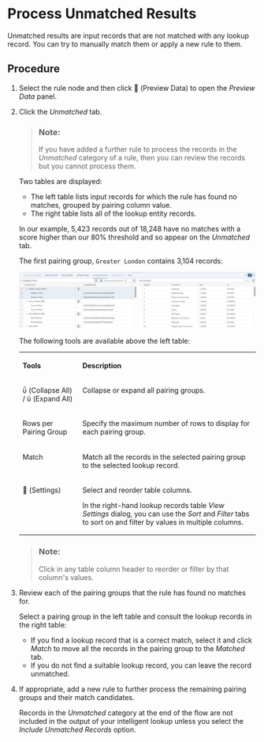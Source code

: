 <!-- loio35fbb44d62e7498bb54461d3a4d460d5 -->

<link rel="stylesheet" type="text/css" href="css/sap-icons.css"/>

# Process Unmatched Results

Unmatched results are input records that are not matched with any lookup record. You can try to manually match them or apply a new rule to them.



<a name="loio35fbb44d62e7498bb54461d3a4d460d5__steps_hmz_25d_cqb"/>

## Procedure

1.  Select the rule node and then click <span class="FPA-icons"></span> \(Preview Data\) to open the *Preview Data* panel.

2.  Click the *Unmatched* tab.

    > ### Note:  
    > If you have added a further rule to process the records in the *Unmatched* category of a rule, then you can review the records but you cannot process them.

    Two tables are displayed:

    -   The left table lists input records for which the rule has found no matches, grouped by pairing column value.
    -   The right table lists all of the lookup entity records.

    In our example, 5,423 records out of 18,248 have no matches with a score higher than our 80% threshold and so appear on the *Unmatched* tab.

    The first pairing group, `Greater London` contains 3,104 records:

    ![](images/IL_Results_-_Unmatched_e47ed9b.png)

    The following tools are available above the left table:


    <table>
    <tr>
    <th valign="top">

    Tools


    
    </th>
    <th valign="top">

    Description


    
    </th>
    </tr>
    <tr>
    <td valign="top">

    <span class="SAP-icons"></span> \(Collapse All\) / <span class="SAP-icons"></span> \(Expand All\)


    
    </td>
    <td valign="top">

    Collapse or expand all pairing groups.


    
    </td>
    </tr>
    <tr>
    <td valign="top">

    Rows per Pairing Group


    
    </td>
    <td valign="top">

    Specify the maximum number of rows to display for each pairing group.


    
    </td>
    </tr>
    <tr>
    <td valign="top">

    Match


    
    </td>
    <td valign="top">

    Match all the records in the selected pairing group to the selected lookup record.


    
    </td>
    </tr>
    <tr>
    <td valign="top">

    <span class="FPA-icons"></span> \(Settings\)


    
    </td>
    <td valign="top">

    Select and reorder table columns. 

    In the right-hand lookup records table *View Settings* dialog, you can use the *Sort* and *Filter* tabs to sort on and filter by values in multiple columns.


    
    </td>
    </tr>
    </table>
    
    > ### Note:  
    > Click in any table column header to reorder or filter by that column's values.

3.  Review each of the pairing groups that the rule has found no matches for.

    Select a pairing group in the left table and consult the lookup records in the right table:

    -   If you find a lookup record that is a correct match, select it and click *Match* to move all the records in the pairing group to the *Matched* tab.
    -   If you do not find a suitable lookup record, you can leave the record unmatched.

4.  If appropriate, add a new rule to further process the remaining pairing groups and their match candidates.

    Records in the *Unmatched* category at the end of the flow are not included in the output of your intelligent lookup unless you select the *Include Unmatched Records* option.


